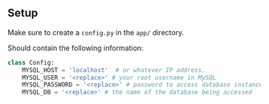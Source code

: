 ## Setup

Make sure to create a `config.py` in the `app/` directory.

Should contain the following information:

```python
class Config:
    MYSQL_HOST = 'localhost'  # or whatever IP address. 
    MYSQL_USER = '<replace>' # your root username in MySQL
    MYSQL_PASSWORD = '<replace>' # password to access database instance in MySQL
    MYSQL_DB = '<replace>' # the name of the database being accessed
```